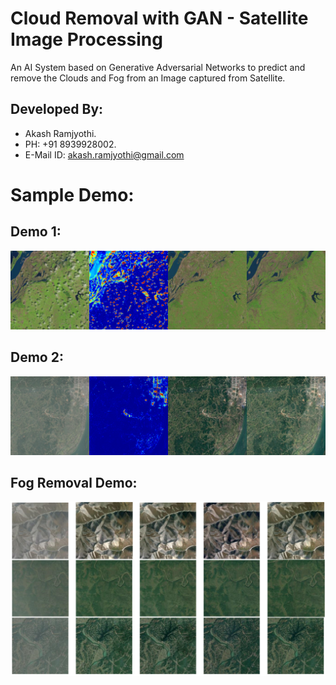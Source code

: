# Cloud Removal with GAN - Satellite Image Processing
An AI System based on Generative Adversarial Networks to predict and remove the Clouds and Fog from an Image captured from Satellite.

## Developed By:
- Akash Ramjyothi.
- PH: +91 8939928002.
- E-Mail ID: akash.ramjyothi@gmail.com

# Sample Demo:
## Demo 1:
<div align="center"><img src="./readme_images/test_0000.png"></div>

## Demo 2:
<div align="center"><img src="./readme_images/test_0026.png"></div>

## Fog Removal Demo:
<div align="center"><img src="./readme_images/rice1_result.png"></div>
